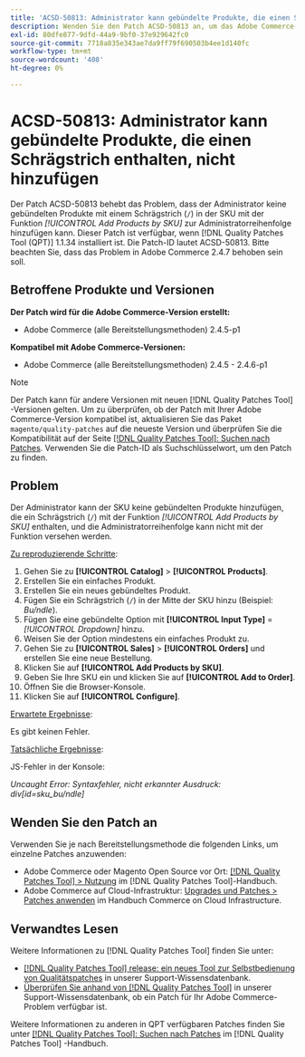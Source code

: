 ```yaml
---
title: 'ACSD-50813: Administrator kann gebündelte Produkte, die einen Schrägstrich enthalten, nicht hinzufügen'
description: Wenden Sie den Patch ACSD-50813 an, um das Adobe Commerce-Leistungsproblem zu beheben, bei dem der Administrator keine gebündelten Produkte mit einem Schrägstrich ("/") in der SKU hinzufügen kann, wobei die Funktion *Produkte nach SKU hinzufügen* der Administratorreihenfolge hinzugefügt wird.
exl-id: 80dfe877-9dfd-44a9-9bf0-37e929642fc0
source-git-commit: 7718a835e343ae7da9ff79f690503b4ee1d140fc
workflow-type: tm+mt
source-wordcount: '408'
ht-degree: 0%

---
```


# ACSD-50813: Administrator kann gebündelte Produkte, die einen Schrägstrich enthalten, nicht hinzufügen

Der Patch ACSD-50813 behebt das Problem, dass der Administrator keine gebündelten Produkte mit einem Schrägstrich (`/`) in der SKU mit der Funktion *[!UICONTROL Add Products by SKU]* zur Administratorreihenfolge hinzufügen kann. Dieser Patch ist verfügbar, wenn [!DNL Quality Patches Tool (QPT)] 1.1.34 installiert ist. Die Patch-ID lautet ACSD-50813. Bitte beachten Sie, dass das Problem in Adobe Commerce 2.4.7 behoben sein soll.

## Betroffene Produkte und Versionen

**Der Patch wird für die Adobe Commerce-Version erstellt:**

* Adobe Commerce (alle Bereitstellungsmethoden) 2.4.5-p1

**Kompatibel mit Adobe Commerce-Versionen:**

* Adobe Commerce (alle Bereitstellungsmethoden) 2.4.5 - 2.4.6-p1

>[!NOTE]
>
>Der Patch kann für andere Versionen mit neuen [!DNL Quality Patches Tool] -Versionen gelten. Um zu überprüfen, ob der Patch mit Ihrer Adobe Commerce-Version kompatibel ist, aktualisieren Sie das Paket `magento/quality-patches` auf die neueste Version und überprüfen Sie die Kompatibilität auf der Seite [[!DNL Quality Patches Tool]: Suchen nach Patches](https://experienceleague.adobe.com/tools/commerce-quality-patches/index.html). Verwenden Sie die Patch-ID als Suchschlüsselwort, um den Patch zu finden.

## Problem

Der Administrator kann der SKU keine gebündelten Produkte hinzufügen, die ein Schrägstrich (`/`) mit der Funktion *[!UICONTROL Add Products by SKU]* enthalten, und die Administratorreihenfolge kann nicht mit der Funktion versehen werden.

<u>Zu reproduzierende Schritte</u>:

1. Gehen Sie zu **[!UICONTROL Catalog]** > **[!UICONTROL Products]**.
1. Erstellen Sie ein einfaches Produkt.
1. Erstellen Sie ein neues gebündeltes Produkt.
1. Fügen Sie ein Schrägstrich (`/`) in der Mitte der SKU hinzu (Beispiel: *Bu/ndle*).
1. Fügen Sie eine gebündelte Option mit **[!UICONTROL Input Type]** = *[!UICONTROL Dropdown]* hinzu.
1. Weisen Sie der Option mindestens ein einfaches Produkt zu.
1. Gehen Sie zu **[!UICONTROL Sales]** > **[!UICONTROL Orders]** und erstellen Sie eine neue Bestellung.
1. Klicken Sie auf **[!UICONTROL Add Products by SKU]**.
1. Geben Sie Ihre SKU ein und klicken Sie auf **[!UICONTROL Add to Order]**.
1. Öffnen Sie die Browser-Konsole.
1. Klicken Sie auf **[!UICONTROL Configure]**.

<u>Erwartete Ergebnisse</u>:

Es gibt keinen Fehler.

<u>Tatsächliche Ergebnisse</u>:

JS-Fehler in der Konsole:

*Uncaught Error: Syntaxfehler, nicht erkannter Ausdruck: div[id=sku_bu/ndle]*

## Wenden Sie den Patch an

Verwenden Sie je nach Bereitstellungsmethode die folgenden Links, um einzelne Patches anzuwenden:

* Adobe Commerce oder Magento Open Source vor Ort: [[!DNL Quality Patches Tool] > Nutzung](https://experienceleague.adobe.com/docs/commerce-operations/tools/quality-patches-tool/usage.html) im [!DNL Quality Patches Tool]-Handbuch.
* Adobe Commerce auf Cloud-Infrastruktur: [Upgrades und Patches > Patches anwenden](https://experienceleague.adobe.com/docs/commerce-cloud-service/user-guide/develop/upgrade/apply-patches.html) im Handbuch Commerce on Cloud Infrastructure.

## Verwandtes Lesen

Weitere Informationen zu [!DNL Quality Patches Tool] finden Sie unter:

* [[!DNL Quality Patches Tool] release: ein neues Tool zur Selbstbedienung von Qualitätspatches](/help/announcements/adobe-commerce-announcements/magento-quality-patches-released-new-tool-to-self-serve-quality-patches.md) in unserer Support-Wissensdatenbank.
* [Überprüfen Sie anhand von  [!DNL Quality Patches Tool]](/help/support-tools/patches-available-in-qpt-tool/check-patch-for-magento-issue-with-magento-quality-patches.md) in unserer Support-Wissensdatenbank, ob ein Patch für Ihr Adobe Commerce-Problem verfügbar ist.

Weitere Informationen zu anderen in QPT verfügbaren Patches finden Sie unter [[!DNL Quality Patches Tool]: Suchen nach Patches](https://experienceleague.adobe.com/tools/commerce-quality-patches/index.html) im [!DNL Quality Patches Tool] -Handbuch.

